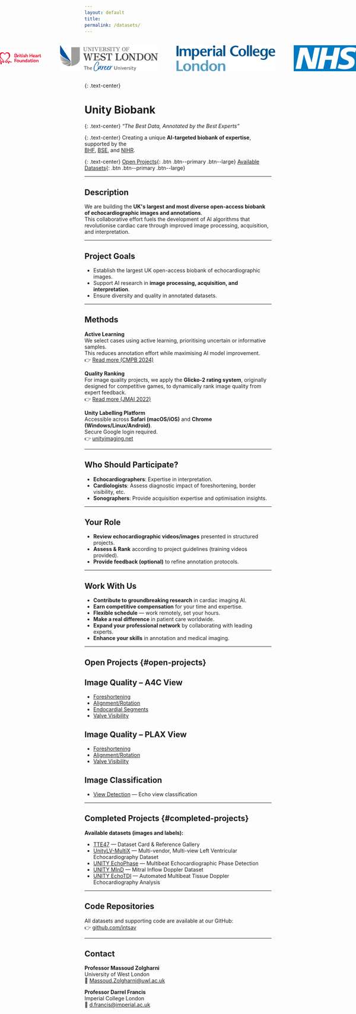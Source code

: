 ```yaml
---
layout: default
title: 
permalink: /datasets/
---
```


<link rel="stylesheet" href="{{ '/assets/css/datasets.css' | relative_url }}">
<div class="page-wrap" markdown="1">


<div style="display:flex; justify-content:center; align-items:center; gap:50px; margin:30px 0;">
  <img src="/assets/images/logo/bhf.png" 
       alt="British Heart Foundation" 
       style="height:70px; min-width:120px; object-fit:contain;">
  <img src="/assets/images/uwl-logo.png" 
       alt="University of West London" 
       style="height:70px; object-fit:contain;">
  <img src="/assets/images/logo/imperial.png" 
       alt="Imperial College London" 
       style="height:70px; object-fit:contain;">
  <img src="/assets/images/logo/nhs.png" 
       alt="NHS" 
       style="height:70px; object-fit:contain;">
</div>


{: .text-center}
# Unity Biobank  

{: .text-center}
*“The Best Data, Annotated by the Best Experts”*  

{: .text-center}
Creating a unique **AI-targeted biobank of expertise**, supported by the  
[BHF](https://www.bhf.org.uk/), [BSE](https://www.bsecho.org/), and [NIHR](https://www.nihr.ac.uk/).  

{: .text-center}
[Open Projects](#open-projects){: .btn .btn--primary .btn--large}
[Available Datasets](#completed-projects){: .btn .btn--primary .btn--large}


---

## Description  

We are building the **UK's largest and most diverse open-access biobank of echocardiographic images and annotations**.  
This collaborative effort fuels the development of AI algorithms that revolutionise cardiac care through improved image processing, acquisition, and interpretation.  

---

## Project Goals  

- Establish the largest UK open-access biobank of echocardiographic images.  
- Support AI research in **image processing, acquisition, and interpretation**.  
- Ensure diversity and quality in annotated datasets.  

---

## Methods  

**Active Learning**  
We select cases using active learning, prioritising uncertain or informative samples.  
This reduces annotation effort while maximising AI model improvement.  
👉 [Read more (CMPB 2024)](https://doi.org/10.1016/j.cmpb.2024.108111)  

**Quality Ranking**  
For image quality projects, we apply the **Glicko-2 rating system**, originally designed for competitive games, to dynamically rank image quality from expert feedback.  
👉 [Read more (JMAI 2022)](https://doi.org/10.21037%2Fjmai-22-55)  

**Unity Labelling Platform**  
Accessible across **Safari (macOS/iOS)** and **Chrome (Windows/Linux/Android)**.  
Secure Google login required.  
👉 [unityimaging.net](https://unityimaging.net)  

---

## Who Should Participate?  

- **Echocardiographers**: Expertise in interpretation.  
- **Cardiologists**: Assess diagnostic impact of foreshortening, border visibility, etc.  
- **Sonographers**: Provide acquisition expertise and optimisation insights.  

---

## Your Role  

- **Review echocardiographic videos/images** presented in structured projects.  
- **Assess & Rank** according to project guidelines (training videos provided).  
- **Provide feedback (optional)** to refine annotation protocols.  

---

## Work With Us  

- **Contribute to groundbreaking research** in cardiac imaging AI.  
- **Earn competitive compensation** for your time and expertise.  
- **Flexible schedule** — work remotely, set your hours.  
- **Make a real difference** in patient care worldwide.  
- **Expand your professional network** by collaborating with leading experts.  
- **Enhance your skills** in annotation and medical imaging.  

---

## Open Projects  {#open-projects}  

## Image Quality – A4C View  
- [Foreshortening](/datasets/foreshortening)  
- [Alignment/Rotation](/datasets/orientation)  
- [Endocardial Segments](/datasets/endocardial-segments)  
- [Valve Visibility](/datasets/valve-visibility)  

## Image Quality – PLAX View  
- [Foreshortening](/datasets/plax-foreshortening)  
- [Alignment/Rotation](/datasets/plax-orientation)  
- [Valve Visibility](/datasets/plax-valve-visibility)  

## Image Classification  
- [View Detection](/datasets/echo-view-classification) — Echo view classification  

---

## Completed Projects {#completed-projects}  

**Available datasets (images and labels):**  

- [TTE47](/datasets/TTE47) — Dataset Card & Reference Gallery 
- [UnityLV-MultiX](/datasets/UnityLV-MultiX)  — Multi-vendor, Multi-view Left Ventricular Echocardiography Dataset
- [UNITY EchoPhase](/datasets/EchoPhase) — Multibeat Echocardiographic Phase Detection  
- [UNITY MInD](/datasets/MInD)  — Mitral Inflow Doppler Dataset
- [UNITY EchoTDI](/datasets/EchoTDI)  — Automated Multibeat Tissue Doppler Echocardiography Analysis


---

## Code Repositories 
All datasets and supporting code are available at our GitHub:  
👉 [github.com/intsav](https://github.com/intsav)  

---

## Contact  

**Professor Massoud Zolgharni**  
University of West London  
📧 [Massoud.Zolgharni@uwl.ac.uk](mailto:Massoud.Zolgharni@uwl.ac.uk)  

**Professor Darrel Francis**  
Imperial College London  
📧 [d.francis@imperial.ac.uk](mailto:d.francis@imperial.ac.uk)  


